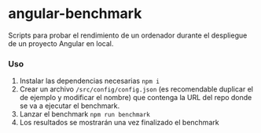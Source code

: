 # angular-benchmark
Scripts para probar el rendimiento de un ordenador durante el despliegue de un proyecto Angular en local.


### Uso
1. Instalar las dependencias necesarias `npm i`
2. Crear un archivo `/src/config/config.json` (es recomendable duplicar el de ejemplo y modificar el nombre) que contenga la URL del repo donde se va a ejecutar el benchmark.
3. Lanzar el benchmark `npm run benchmark`
4. Los resultados se mostrarán una vez finalizado el benchmark
